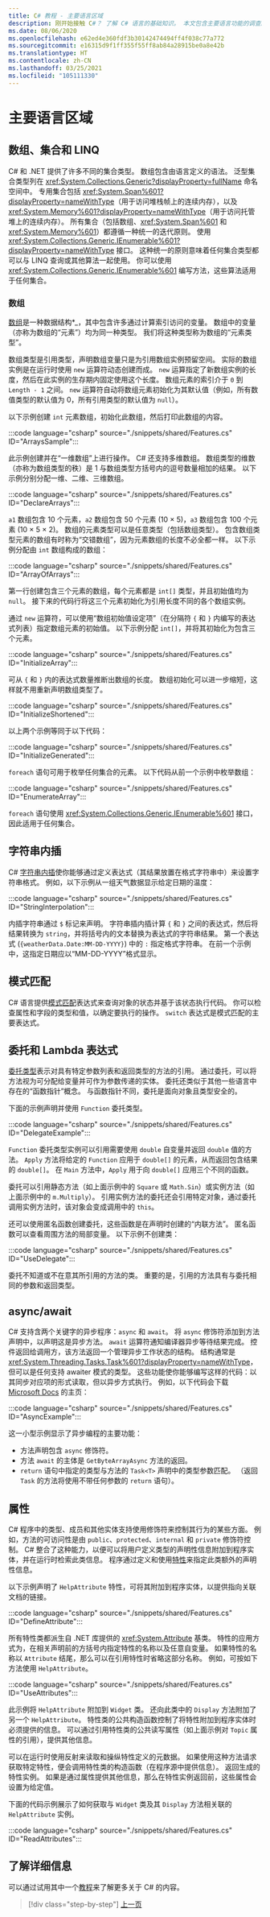```yaml
---
title: C# 教程 - 主要语言区域
description: 刚开始接触 C#？ 了解 C# 语言的基础知识。 本文包含主要语言功能的调查。
ms.date: 08/06/2020
ms.openlocfilehash: e62ed4e360fdf3b30142474494ff4f038c77a772
ms.sourcegitcommit: e16315d9f1ff355f55ff8ab84a28915be0a8e42b
ms.translationtype: HT
ms.contentlocale: zh-CN
ms.lasthandoff: 03/25/2021
ms.locfileid: "105111330"
---
```

# <a name="major-language-areas"></a>主要语言区域

## <a name="arrays-collections-and-linq"></a>数组、集合和 LINQ

C# 和 .NET 提供了许多不同的集合类型。 数组包含由语言定义的语法。 泛型集合类型列在 <xref:System.Collections.Generic?displayProperty=fullName> 命名空间中。 专用集合包括 <xref:System.Span%601?displayProperty=nameWithType>（用于访问堆栈帧上的连续内存），以及 <xref:System.Memory%601?displayProperty=nameWithType>（用于访问托管堆上的连续内存）。 所有集合（包括数组、<xref:System.Span%601> 和 <xref:System.Memory%601>）都遵循一种统一的迭代原则。 使用 <xref:System.Collections.Generic.IEnumerable%601?displayProperty=nameWithType> 接口。 这种统一的原则意味着任何集合类型都可以与 LINQ 查询或其他算法一起使用。 你可以使用 <xref:System.Collections.Generic.IEnumerable%601> 编写方法，这些算法适用于任何集合。

### <a name="arrays"></a>数组

[数组](../programming-guide/arrays/index.md)是一种数据结构*_，其中包含许多通过计算索引访问的变量。 数组中的变量（亦称为数组的“元素”）均为同一种类型。 我们将这种类型称为数组的“元素类型”。

数组类型是引用类型，声明数组变量只是为引用数组实例预留空间。 实际的数组实例是在运行时使用 `new` 运算符动态创建而成。 `new` 运算指定了新数组实例的长度，然后在此实例的生存期内固定使用这个长度。 数组元素的索引介于 `0` 到 `Length - 1` 之间。 `new` 运算符自动将数组元素初始化为其默认值（例如，所有数值类型的默认值为 0，所有引用类型的默认值为 `null`）。

以下示例创建 `int` 元素数组，初始化此数组，然后打印此数组的内容。

:::code language="csharp" source="./snippets/shared/Features.cs" ID="ArraysSample":::

此示例创建并在“一维数组”上进行操作。 C# 还支持多维数组。 数组类型的维数（亦称为数组类型的秩）是 1 与数组类型方括号内的逗号数量相加的结果。 以下示例分别分配一维、二维、三维数组。

:::code language="csharp" source="./snippets/shared/Features.cs" ID="DeclareArrays":::

`a1` 数组包含 10 个元素，`a2` 数组包含 50 个元素 (10 × 5)，`a3` 数组包含 100 个元素 (10 × 5 × 2)。
数组的元素类型可以是任意类型（包括数组类型）。 包含数组类型元素的数组有时称为“交错数组”，因为元素数组的长度不必全都一样。 以下示例分配由 `int` 数组构成的数组：

:::code language="csharp" source="./snippets/shared/Features.cs" ID="ArrayOfArrays":::

第一行创建包含三个元素的数组，每个元素都是 `int[]` 类型，并且初始值均为 `null`。 接下来的代码行将这三个元素初始化为引用长度不同的各个数组实例。

通过 `new` 运算符，可以使用“数组初始值设定项”（在分隔符 `{` 和 `}` 内编写的表达式列表）指定数组元素的初始值。 以下示例分配 `int[]`，并将其初始化为包含三个元素。

:::code language="csharp" source="./snippets/shared/Features.cs" ID="InitializeArray":::

可从 `{` 和 `}` 内的表达式数量推断出数组的长度。 数组初始化可以进一步缩短，这样就不用重新声明数组类型了。

:::code language="csharp" source="./snippets/shared/Features.cs" ID="InitializeShortened":::

以上两个示例等同于以下代码：

:::code language="csharp" source="./snippets/shared/Features.cs" ID="InitializeGenerated":::

`foreach` 语句可用于枚举任何集合的元素。 以下代码从前一个示例中枚举数组：

:::code language="csharp" source="./snippets/shared/Features.cs" ID="EnumerateArray":::

`foreach` 语句使用 <xref:System.Collections.Generic.IEnumerable%601> 接口，因此适用于任何集合。

## <a name="string-interpolation"></a>字符串内插

C# [字符串内插](../language-reference/tokens/interpolated.md)使你能够通过定义表达式（其结果放置在格式字符串中）来设置字符串格式。 例如，以下示例从一组天气数据显示给定日期的温度：

:::code language="csharp" source="./snippets/shared/Features.cs" ID="StringInterpolation":::

内插字符串通过 `$` 标记来声明。 字符串插内插计算 `{` 和 `}` 之间的表达式，然后将结果转换为 `string`，并将括号内的文本替换为表达式的字符串结果。 第一个表达式 (`{weatherData.Date:MM-DD-YYYY}`) 中的 `:` 指定格式字符串。 在前一个示例中，这指定日期应以“MM-DD-YYYY”格式显示。

## <a name="pattern-matching"></a>模式匹配

C# 语言提供[模式匹配](../pattern-matching.md)表达式来查询对象的状态并基于该状态执行代码。 你可以检查属性和字段的类型和值，以确定要执行的操作。 `switch` 表达式是模式匹配的主要表达式。

## <a name="delegates-and-lambda-expressions"></a>委托和 Lambda 表达式

[委托类型](../delegates-overview.md)表示对具有特定参数列表和返回类型的方法的引用。 通过委托，可以将方法视为可分配给变量并可作为参数传递的实体。 委托还类似于其他一些语言中存在的“函数指针”概念。 与函数指针不同，委托是面向对象且类型安全的。

下面的示例声明并使用 `Function` 委托类型。

:::code language="csharp" source="./snippets/shared/Features.cs" ID="DelegateExample":::

`Function` 委托类型实例可以引用需要使用 `double` 自变量并返回 `double` 值的方法。 `Apply` 方法将给定的 `Function` 应用于 `double[]` 的元素，从而返回包含结果的 `double[]`。 在 `Main` 方法中，`Apply` 用于向 `double[]` 应用三个不同的函数。

委托可以引用静态方法（如上面示例中的 `Square` 或 `Math.Sin`）或实例方法（如上面示例中的 `m.Multiply`）。 引用实例方法的委托还会引用特定对象，通过委托调用实例方法时，该对象会变成调用中的 `this`。

还可以使用匿名函数创建委托，这些函数是在声明时创建的“内联方法”。 匿名函数可以查看周围方法的局部变量。 以下示例不创建类：

:::code language="csharp" source="./snippets/shared/Features.cs" ID="UseDelegate":::

委托不知道或不在意其所引用的方法的类。 重要的是，引用的方法具有与委托相同的参数和返回类型。

## <a name="async--await"></a>async/await

C# 支持含两个关键字的异步程序：`async` 和 `await`。 将 `async` 修饰符添加到方法声明中，以声明这是异步方法。 `await` 运算符通知编译器异步等待结果完成。 控件返回给调用方，该方法返回一个管理异步工作状态的结构。 结构通常是 <xref:System.Threading.Tasks.Task%601?displayProperty=nameWithType>，但可以是任何支持 awaiter 模式的类型。 这些功能使你能够编写这样的代码：以其同步对应项的形式读取，但以异步方式执行。 例如，以下代码会下载 [Microsoft Docs](/) 的主页：

:::code language="csharp" source="./snippets/shared/Features.cs" ID="AsyncExample":::

这一小型示例显示了异步编程的主要功能：

- 方法声明包含 `async` 修饰符。
- 方法 `await` 的主体是 `GetByteArrayAsync` 方法的返回。
- `return` 语句中指定的类型与方法的 `Task<T>` 声明中的类型参数匹配。 （返回 `Task` 的方法将使用不带任何参数的 `return` 语句）。

## <a name="attributes"></a>属性

C# 程序中的类型、成员和其他实体支持使用修饰符来控制其行为的某些方面。 例如，方法的可访问性是由 `public`、`protected`、`internal` 和 `private` 修饰符控制。 C# 整合了这种能力，以便可以将用户定义类型的声明性信息附加到程序实体，并在运行时检索此类信息。 程序通过定义和使用[特性](../programming-guide/concepts/attributes/index.md)来指定此类额外的声明性信息。

以下示例声明了 `HelpAttribute` 特性，可将其附加到程序实体，以提供指向关联文档的链接。

:::code language="csharp" source="./snippets/shared/Features.cs" ID="DefineAttribute":::

所有特性类都派生自 .NET 库提供的 <xref:System.Attribute> 基类。 特性的应用方式为，在相关声明前的方括号内指定特性的名称以及任意自变量。 如果特性的名称以 `Attribute` 结尾，那么可以在引用特性时省略这部分名称。 例如，可按如下方法使用 `HelpAttribute`。

:::code language="csharp" source="./snippets/shared/Features.cs" ID="UseAttributes":::

此示例将 `HelpAttribute` 附加到 `Widget` 类。 还向此类中的 `Display` 方法附加了另一个 `HelpAttribute`。 特性类的公共构造函数控制了将特性附加到程序实体时必须提供的信息。 可以通过引用特性类的公共读写属性（如上面示例对 `Topic` 属性的引用），提供其他信息。

可以在运行时使用反射来读取和操纵特性定义的元数据。 如果使用这种方法请求获取特定特性，便会调用特性类的构造函数（在程序源中提供信息）。 返回生成的特性实例。 如果是通过属性提供其他信息，那么在特性实例返回前，这些属性会设置为给定值。

下面的代码示例展示了如何获取与 `Widget` 类及其 `Display` 方法相关联的 `HelpAttribute` 实例。

:::code language="csharp" source="./snippets/shared/Features.cs" ID="ReadAttributes":::

## <a name="learn-more"></a>了解详细信息

可以通过试用其中一个[教程](../tutorials/intro-to-csharp/introduction-to-classes.md)来了解更多关于 C# 的内容。

>[!div class="step-by-step"]
>[上一页](program-building-blocks.md)

